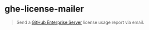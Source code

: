 # ghe-license-mailer
> Send a [GitHub Enterprise Server](https://github.com/enterprise) license usage report via email.
